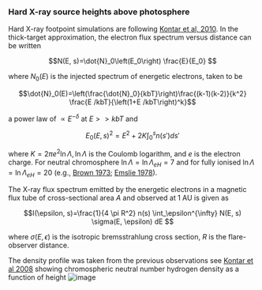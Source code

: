 ### Hard X-ray source heights above photosphere

Hard X-ray footpoint simulations are following [Kontar et al, 2010](http://dx.doi.org/10.1088/0004-637X/717/1/250). In the thick-target approximation, the electron flux spectrum versus distance can be written

$$N(E, s)=\dot{N}_0\left(E_0\right) \frac{E}{E_0} $$

where $N_0(E)$ is the injected spectrum of energetic electrons, taken to be 

$$\dot{N}_0(E)=\left(\frac{\dot{N}_0}{kbT}\right)\frac{(k-1)(k-2)}{k^2} \frac{E /kbT}{\left(1+E /kbT\right)^k}$$

a power law of $\propto E^{-\delta}$ at $E>> kbT$ and

$$E_0(E, s)^2=E^2+2 K \int_0^s n\left(s'\right) ds'$$

where $K=2 \pi e^2 \ln \Lambda, \ln \Lambda$ is the Coulomb logarithm, and $e$ is the electron charge. 
For neutral chromosphere $\ln \Lambda=\ln \Lambda_{e H}=7$ and for fully ionised
$\ln \Lambda=\ln \Lambda_{e H}=20$ (e.g., [Brown 1973](http://dx.doi.org/10.1007/BF00152919); [Emslie 1978](http://dx.doi.org/10.1086/156371)).

The X-ray flux spectrum emitted by the energetic electrons in a magnetic flux tube of cross-sectional area $A$ and observed at 1 AU is given as

$$I(\epsilon, s)=\frac{1}{4 \pi R^2} n(s) \int_\epsilon^{\infty} N(E, s) \sigma(E, \epsilon) dE $$

where $\sigma(E, \epsilon)$ is the isotropic bremsstrahlung cross section, $R$ is the flare-observer distance.

The density profile was taken from the previous observations see [Kontar et al 2008](http://dx.doi.org/10.1051/0004-6361:200810719) 
showing chromospheric neutral number hydrogen density as a function of height
![image](https://github.com/user-attachments/assets/eb4db3c7-5bd7-4725-be1b-273d06a88e31)

